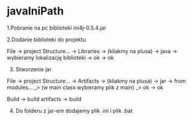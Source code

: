 # javaIniPath

1.Pobranie na pc biblioteki ini4j-0.5.4.jar

2.Dodanie biblioteki do projektu

File -> project Structure... -> Libraries -> (kliakmy na plusa) -> java -> wybieramy lokalizację biblioteki -> ok -> ok

3. Stworzenie jar

File -> project Structure... -> Artifacts -> (kliakmy na plusa) -> jar -> from modules... _> (w main class wybieramy plik z main) _> ok -> ok

Build -> build artifacts -> build

4. Do folderu z jar-em dodajemy plik .ini i plik .bat
